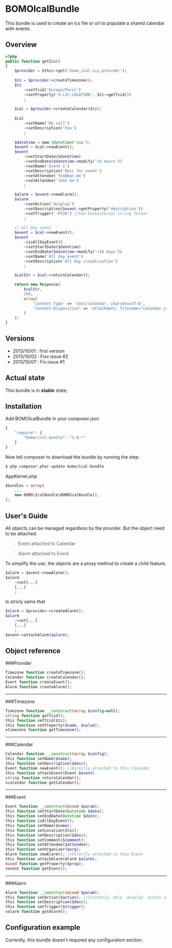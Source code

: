 BOMOIcalBundle
==============

This bundle is used to create an ics file or url to populate a shared calendar with events.

## Overview

```php
<?php
public function getIcs()
{
    $provider = $this->get('bomo_ical.ics_provider');
    
    $tz = $provider->createTimezone();
    $tz
        ->setTzid('Europe/Paris')
        ->setProperty('X-LIC-LOCATION', $tz->getTzid())
        ;
            
    $cal = $provider->createCalendar($tz);
    
    $cal
        ->setName('My cal1')
        ->setDescription('Foo')
        ;
    
    $datetime = new \Datetime('now');
    $event = $cal->newEvent();
    $event
        ->setStartDate($datetime)
        ->setEndDate($datetime->modify('+5 hours'))
        ->setName('Event 1')
        ->setDescription('Desc for event')
        ->setAttendee('foo@bar.me')
        ->setAttendee('John Do')
        ;

    $alarm = $event->newAlarm();
    $alarm
        ->setAction('display')
        ->setDescription($event->getProperty('description'))
        ->setTrigger('-PT2H') //See Dateinterval string format
        ;
    
    // All Day event
    $event = $cal->newEvent();
    $event
        ->isAllDayEvent()
        ->setStartDate($datetime)
        ->setEndDate($datetime->modify('+10 days'))
        ->setName('All day event')
        ->setDescription('All day visualisation')
        ;

    $calStr = $cal->returnCalendar();

    return new Response(
        $calStr,
        200,
        array(
            'Content-Type' => 'text/calendar; charset=utf-8',
            'Content-Disposition' => 'attachment; filename="calendar.ics"',
        )
    );
}
```

## Versions

 - 2013/10/01 : first version
 - 2013/10/02 : Fixx issue #2
 - 2013/10/07 : Fix issue #1

## Actual state

This bundle is in **stable** state;

## Installation

Add BOMOIcalBundle in your composer.json

```js
{
    "require": {
        "bomo/ical-bundle": "1.0.*"
    }
}
```

Now tell composer to download the bundle by running the step:

``` bash
$ php composer.phar update bomo/ical-bundle
```

AppKernel.php

``` php
$bundles = array(
    ...
    new BOMO\IcalBundle\BOMOIcalBundle(),
);
```


## User's Guide
All objects can be managed regardless by the provider. But the object need to be attached.
>Event attached to Calendar

>Alarm attached to Event

To simplify the use, the objects are a proxy method to create a child feature.
```php
$alarm = $event->newAlarm();
$alarm
    ->set[...]
    [...]
    ;
```

Is stricly same that

```php
$alarm = $provider->createAlarm();
$alarm
    ->set[...]
    [...]
    ;
$event->attachAlarm($alarm);
```

## Object reference

###Provider
```php
Timezone function createTimezone();
Calendar function createCalendar();
Event function createEvent();
Alarm function createAlarm();
```

* * * * *

###Timezone
```php
Timezone function __construct(array $config=null);
string function getTzid();
this function setTzid($tz);
this function setProperty($name, $value);
vtimezone function getTimezone();
```

* * * * *

###Calendar
```php
Calendar function __construct(array $config);
this function setName($name);
this function setDescription($desc);
Event function newEvent(); //Directly attached to this Calendar
this function attachEvent(Event $event)
string function returnCalendar();
vcalendar function getCalendar();
```

* * * * *

###Event
```php
Event function __construct(mixed $param);
this function setStartDate(Datetime $date);
this function setEndDate(Datetime $date);
this function isAllDayEvent();
this function setName($name);
this function setLocation($loc);
this function setDescription($desc);
this function setComment($comment);
this function setAttendee($attendee);
this function setOrganizer($org);
Alarm function newAlarm(); //Directly attached to this Event
this function attachAlarm(Alarm $alarm);
mixed function getProperty($prop);
vevent function getEvent();
```

* * * * *

###Alarm
```php
Alarm function __construct(mixed $param);
this function setAction($action); //Currently, only 'display' action is setted.
this function setDescription($desc);
this function setTrigger($trigger);
valarm function getAlarm();
```

## Configuration example

Currently, this bundle doesn't required any configuration section.
